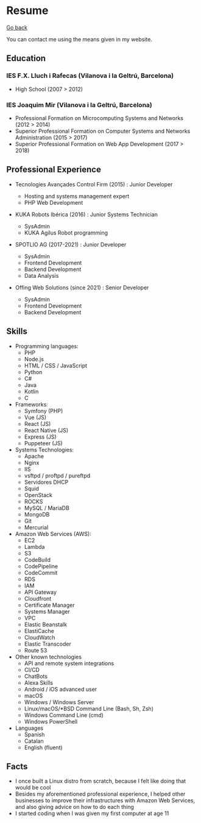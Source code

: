# Resume

[Go back](README.md)

You can contact me using the means given in my website.

## Education

### IES F.X. Lluch i Rafecas (Vilanova i la Geltrú, Barcelona)

- High School (2007 > 2012)

### IES Joaquim Mir (Vilanova i la Geltrú, Barcelona)

- Professional Formation on Microcomputing Systems and Networks (2012 > 2014)
- Superior Professional Formation on Computer Systems and Networks Administration (2015 > 2017)
- Superior Professional Formation on Web App Development (2017 > 2018)

## Professional Experience

- Tecnologies Avançades Control Firm (2015) : Junior Developer
  - Hosting and systems management expert
  - PHP Web Development

- KUKA Robots Ibérica (2016) : Junior Systems Technician
  - SysAdmin
  - KUKA Agilus Robot programming

- SPOTLIO AG (2017-2021) : Junior Developer
  - SysAdmin
  - Frontend Development
  - Backend Development
  - Data Analysis

- Offing Web Solutions (since 2021) : Senior Developer
  - SysAdmin
  - Frontend Development
  - Backend Development

## Skills

- Programming languages:
  - PHP
  - Node.js
  - HTML / CSS / JavaScript
  - Python
  - C#
  - Java
  - Kotlin
  - C
- Frameworks:
  - Symfony (PHP)
  - Vue (JS)
  - React (JS)
  - React Native (JS)
  - Express (JS)
  - Puppeteer (JS)
- Systems Technologies:
  - Apache
  - Nginx
  - IIS
  - vsftpd / proftpd / pureftpd
  - Servidores DHCP
  - Squid
  - OpenStack
  - ROCKS
  - MySQL / MariaDB
  - MongoDB
  - Git
  - Mercurial
- Amazon Web Services (AWS):
  - EC2
  - Lambda
  - S3
  - CodeBuild
  - CodePipeline
  - CodeCommit
  - RDS
  - IAM
  - API Gateway
  - Cloudfront
  - Certificate Manager
  - Systems Manager
  - VPC
  - Elastic Beanstalk
  - ElastiCache
  - CloudWatch
  - Elastic Transcoder
  - Route 53
- Other known technologies
  - API and remote system integrations
  - CI/CD
  - ChatBots
  - Alexa Skills
  - Android / iOS advanced user
  - macOS
  - Windows / Windows Server
  - Linux/macOS/*BSD Command Line (Bash, Sh, Zsh)
  - Windows Command Line (cmd)
  - Windows PowerShell
- Languages
  - Spanish
  - Catalan
  - English (fluent)

## Facts

- I once built a Linux distro from scratch, because I felt like doing that would be cool
- Besides my aforementioned professional experience, I helped other businesses to improve their infrastructures with Amazon Web Services, and also giving advice on how to do each thing
- I started coding when I was given my first computer at age 11
